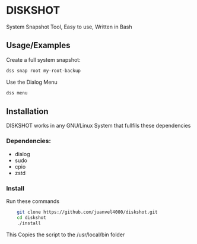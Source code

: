 
# DISKSHOT

System Snapshot Tool, Easy to use, Written in Bash



## Usage/Examples
Create a full system snapshot:
```bash
dss snap root my-root-backup
```
Use the Dialog Menu
```bash
dss menu
```



## Installation
DISKSHOT works in any GNU/Linux System that fullfils these dependencies
### Dependencies:
- dialog
- sudo
- cpio
- zstd
### Install
Run these commands
```bash
    git clone https://github.com/juanvel4000/diskshot.git
    cd diskshot
    ./install
```
This Copies the script to the /usr/local/bin folder
